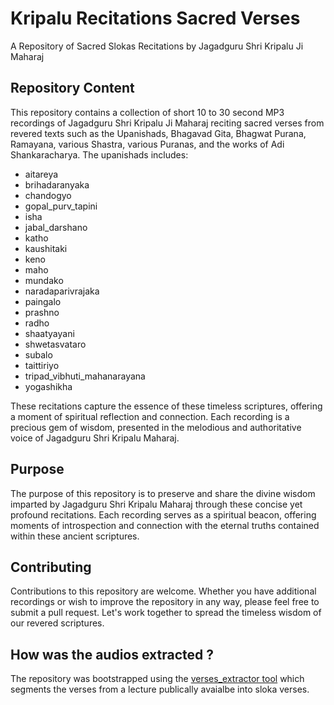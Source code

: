 # Kripalu Recitations Sacred Verses
A Repository of Sacred Slokas Recitations by Jagadguru Shri Kripalu Ji Maharaj

## Repository Content
This repository contains a collection of short 10 to 30 second MP3 recordings of Jagadguru Shri Kripalu Ji Maharaj reciting sacred verses from revered texts such as the Upanishads, Bhagavad Gita, Bhagwat Purana, Ramayana, various Shastra, various Puranas, and the works of Adi Shankaracharya. The upanishads includes: 
* aitareya
* brihadaranyaka
* chandogyo
* gopal_purv_tapini
* isha
* jabal_darshano
* katho
* kaushitaki
* keno
* maho
* mundako
* naradaparivrajaka
* paingalo
* prashno
* radho
* shaatyayani
* shwetasvataro
* subalo
* taittiriyo
* tripad_vibhuti_mahanarayana
* yogashikha

These recitations capture the essence of these timeless scriptures, offering a moment of spiritual reflection and connection. Each recording is a precious gem of wisdom, presented in the melodious and authoritative voice of Jagadguru Shri Kripalu Maharaj.

## Purpose

The purpose of this repository is to preserve and share the divine wisdom imparted by Jagadguru Shri Kripalu Maharaj through these concise yet profound recitations. Each recording serves as a spiritual beacon, offering moments of introspection and connection with the eternal truths contained within these ancient scriptures.

## Contributing

Contributions to this repository are welcome. Whether you have additional recordings or wish to improve the repository in any way, please feel free to submit a pull request. Let's work together to spread the timeless wisdom of our revered scriptures.

## How was the audios extracted ?
The repository was bootstrapped using the [verses_extractor tool](https://github.com/kishoriji/verses_extractor) which segments the verses from a lecture publically avaialbe into sloka verses.
